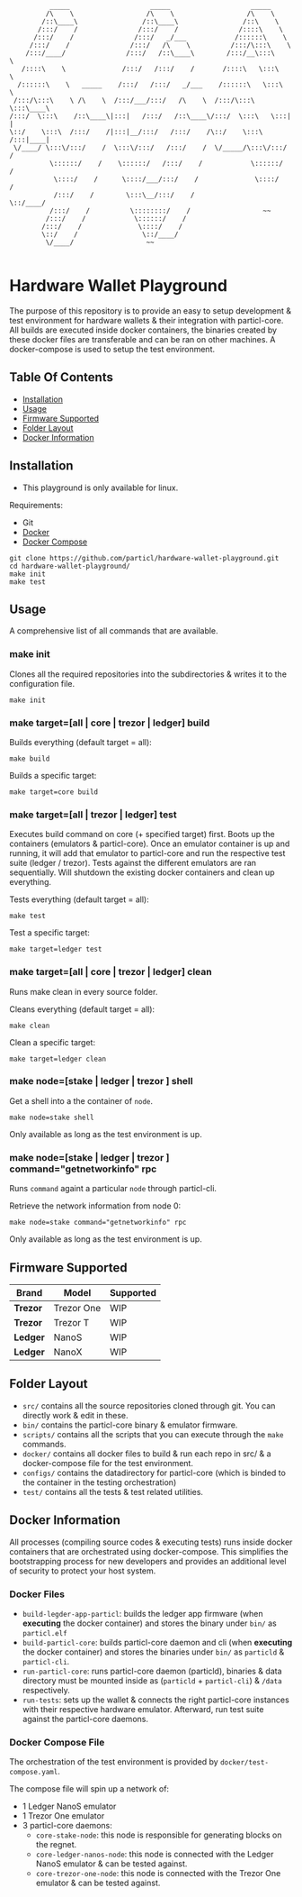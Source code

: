 ```
          _____                    _____                    _____          
         /\    \                  /\    \                  /\    \         
        /::\____\                /::\____\                /::\    \        
       /:::/    /               /:::/    /               /::::\    \       
      /:::/    /               /:::/   _/___            /::::::\    \      
     /:::/    /               /:::/   /\    \          /:::/\:::\    \     
    /:::/____/               /:::/   /::\____\        /:::/__\:::\    \    
   /::::\    \              /:::/   /:::/    /       /::::\   \:::\    \   
  /::::::\    \   _____    /:::/   /:::/   _/___    /::::::\   \:::\    \  
 /:::/\:::\    \ /\    \  /:::/___/:::/   /\    \  /:::/\:::\   \:::\____\ 
/:::/  \:::\    /::\____\|:::|   /:::/   /::\____\/:::/  \:::\   \:::|    |
\::/    \:::\  /:::/    /|:::|__/:::/   /:::/    /\::/    \:::\  /:::|____|
 \/____/ \:::\/:::/    /  \:::\/:::/   /:::/    /  \/_____/\:::\/:::/    / 
          \::::::/    /    \::::::/   /:::/    /            \::::::/    /  
           \::::/    /      \::::/___/:::/    /              \::::/    /   
           /:::/    /        \:::\__/:::/    /                \::/____/    
          /:::/    /          \::::::::/    /                  ~~          
         /:::/    /            \::::::/    /                               
        /:::/    /              \::::/    /                                
        \::/    /                \::/____/                                 
         \/____/                  ~~                                       
                                                                           
```
# Hardware Wallet Playground

The purpose of this repository is to provide an easy to setup development & test environment for hardware wallets & their integration with particl-core.
All builds are executed inside docker containers, the binaries created by these docker files are transferable and can be ran on other machines.
A docker-compose is used to setup the test environment.

## Table Of Contents
- [Installation](https://github.com/particl/hardware-wallet-playground#Installation)
- [Usage](https://github.com/particl/hardware-wallet-playground#Usage)
- [Firmware Supported](https://github.com/particl/hardware-wallet-playground#Firmware-Supported)
- [Folder Layout](https://github.com/particl/hardware-wallet-playground#Folder-Layout)
- [Docker Information](https://github.com/particl/hardware-wallet-playground#Docker-Information)

## Installation
* This playground is only available for linux.

Requirements:
* Git
* [Docker](https://docs.docker.com/install/linux/docker-ce/debian/)
* [Docker Compose](https://docs.docker.com/compose/install/)

```
git clone https://github.com/particl/hardware-wallet-playground.git
cd hardware-wallet-playground/
make init
make test
```

## Usage
A comprehensive list of all commands that are available.

### make init
Clones all the required repositories into the subdirectories & writes it to the configuration file.
```
make init
```

### make target=[all | core | trezor | ledger] build
Builds everything (default target = all):
```
make build
```

Builds a specific target:
```
make target=core build
```

### make target=[all | trezor | ledger] test
Executes build command on core (+ specified target) first.
Boots up the containers (emulators & particl-core). Once an emulator container is up and running, it will add that emulator to particl-core and run the respective test suite (ledger / trezor).
Tests against the different emulators are ran sequentially.
Will shutdown the existing docker containers and clean up everything.

Tests everything (default target = all):
```
make test
```

Test a specific target:
```
make target=ledger test
```

### make target=[all | core | trezor | ledger] clean
Runs make clean in every source folder.

Cleans everything (default target = all):
```
make clean
```

Clean a specific target:
```
make target=ledger clean
```

### make node=[stake | ledger | trezor ] shell
Get a shell into a the container of `node`.

```
make node=stake shell
```

Only available as long as the test environment is up.

### make node=[stake | ledger | trezor ] command="getnetworkinfo" rpc
Runs `command` againt a particular `node` through particl-cli.

Retrieve the network information from node 0:
```
make node=stake command="getnetworkinfo" rpc
```

Only available as long as the test environment is up.

## Firmware Supported

| Brand         | Model         | Supported     |
| ------------- | ------------- | ------------- |
| **Trezor**    | Trezor One    | WIP           |
| **Trezor**    | Trezor T      | WIP           |
| **Ledger**    | NanoS         | WIP           |
| **Ledger**    | NanoX         | WIP           |

## Folder Layout
* `src/` contains all the source repositories cloned through git. You can directly work & edit in these.
* `bin/` contains the particl-core binary & emulator firmware.
* `scripts/` contains all the scripts that you can execute through the `make` commands.
* `docker/` contains all docker files to build & run each repo in src/ & a docker-compose file for the test environment.
* `configs/` contains the datadirectory for particl-core (which is binded to the container in the testing orchestration)
* `test/` contains all the tests & test related utilities.

## Docker Information
All processes (compiling source codes & executing tests) runs inside docker containers that are orchestrated using docker-compose.
This simplifies the bootstrapping process for new developers and provides an additional level of security to protect your host system.

### Docker Files
* `build-legder-app-particl`: 
    builds the ledger app firmware (when **executing** the docker container) and stores the binary under `bin/` as `particl.elf`
* `build-particl-core`:
    builds particl-core daemon and cli (when **executing** the docker container) and stores the binaries under `bin/` as `particld` & `particl-cli`.
* `run-particl-core`:
    runs particl-core daemon (particld), binaries & data directory must be mounted inside as (`particld` + `particl-cli`) & `/data` respectively.
* `run-tests`:
    sets up the wallet & connects the right particl-core instances with their respective hardware emulator. Afterward, run test suite against the particl-core daemons.

### Docker Compose File
The orchestration of the test environment is provided by `docker/test-compose.yaml`.

The compose file will spin up a network of:
- 1 Ledger NanoS emulator
- 1 Trezor One emulator
- 3 particl-core daemons:
    * `core-stake-node`: this node is responsible for generating blocks on the regnet.
    * `core-ledger-nanos-node`: this node is connected with the Ledger NanoS emulator & can be tested against.
    * `core-trezor-one-node`: this node is connected with the Trezor One emulator & can be tested against.